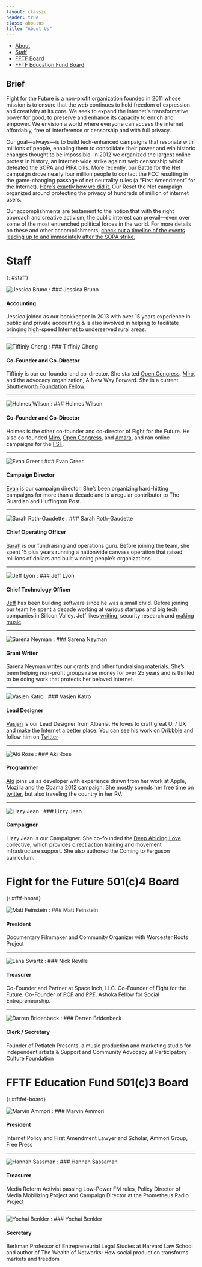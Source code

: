```yaml
---
layout: classic
header: true
class: aboutus
title: "About Us"
---
```


* [About](#)
* [Staff](#staff)
* [FFTF Board](#fftf-board)
* [FFTF Education Fund Board](#fftfef-board)

## Brief

Fight for the Future is a non-profit organization founded in 2011 whose mission is to ensure that the web continues to hold freedom of expression and creativity at its core. We seek to expand the internet's transformative power for good, to preserve and enhance its capacity to enrich and empower. We envision a world where everyone can access the internet affordably, free of interference or censorship and with full privacy.

Our goal—always—is to build tech-enhanced campaigns that resonate with millions of people, enabling them to consolidate their power and win historic changes thought to be impossible. In 2012 we organized the largest online protest in history, an internet-wide strike against web censorship which defeated the SOPA and PIPA bills. More recently, our Battle for the Net campaign drove nearly four million people to contact the FCC resulting in the game-changing passage of net neutrality rules (a “First Amendment” for the Internet). [Here’s exactly how we did it.][01] Our Reset the Net campaign organized around protecting the privacy of hundreds of million of internet users.

Our accomplishments are testament to the notion that with the right approach and creative activism, the public interest can prevail—even over some of the most entrenched political forces in the world. For more details on these and other accomplishments, [check out a timeline of the events leading up to and immediately after the SOPA strike.][02]

[01]: https://www.battleforthenet.com/how-we-won/
[02]: http://www.fightforthefuture.org/timeline/

# Staff
{: #staff}

![Jessica Bruno](/img/page/aboutus/teampic/jessica.png)
: ### Jessica Bruno

  #### Accounting

  Jessica joined as our bookkeeper in 2013 with over 15 years experience in public and private accounting & is also involved in helping to facilitate bringing high-speed Internet to underserved rural areas.

---

![Tiffiniy Cheng][tc0]
: ### Tiffiniy Cheng

  #### Co-Founder and Co-Director

  Tiffiniy is our co-founder and co-director. She started [Open Congress][tc1], [Miro][tc2], and the advocacy organization, A New Way Forward. She is a current [Shuttleworth Foundation Fellow](https://shuttleworthfoundation.org/fellows/tiffiniy-cheng).

---

![Holmes Wilson][hw0]
: ### Holmes Wilson

  #### Co-Founder and Co-Director

  Holmes is the other co-founder and co-director of Fight for the Future. He also co-founded [Miro][tc2], [Open Congress][tc1], and [Amara][hw1], and ran online campaigns for the [FSF][hw2].

---

![Evan Greer][eg0]
: ### Evan Greer

  #### Campaign Director

  [Evan][eg1] is our campaign director. She’s been organizing hard-hitting campaigns for more than a decade and is a regular contributor to The Guardian and Huffington Post.

---

![Sarah Roth-Gaudette](/img/page/aboutus/teampic/sarah.png)
: ### Sarah Roth-Gaudette

  #### Chief Operating Officer

  [Sarah][sg1] is our fundraising and operations guru. Before joining the team, she spent 15 plus years running a nationwide canvass operation that raised millions of dollars and built winning people’s organizations.

---

![Jeff Lyon][jl0]
: ### Jeff Lyon

  #### Chief Technology Officer

  [Jeff][jl1] has been building software since he was a small child. Before joining our team he spent a decade working at various startups and big tech companies in Silicon Valley. Jeff likes [writing][jl2], security research and [making music][jl3].

---

![Sarena Neyman](/img/page/aboutus/teampic/serena.png)
: ### Sarena Neyman

  #### Grant Writer

  Sarena Neyman writes our grants and other fundraising materials. She’s been helping non-profit groups raise money for over 25 years and is thrilled to be doing work that protects her beloved Internet.

---

![Vasjen Katro][vk0]
: ### Vasjen Katro

  #### Lead Designer

  [Vasjen][vk1] is our Lead Designer from Albania. He loves to craft great UI / UX and make the Internet a better place. You can see his work on [Dribbble][vk2] and follow him on [Twitter][vk3]

---

![Aki Rose][ab0]
: ### Aki Rose

  #### Programmer

  [Aki][ab1] joins us as developer with experience drawn from her work at Apple, Mozilla and the Obama 2012 campaign. She mostly spends her free time [on twitter][ab2], but also traveling the country in her RV.

---

![Lizzy Jean](/img/page/aboutus/teampic/lizzy.png)
: ### Lizzy Jean

  #### Campaigner

  Lizzy Jean is our Campaigner. She co-founded the [Deep Abiding Love][lj1] collective, which provides direct action training and movement infrastructure support. She also authored the Coming to Ferguson curriculum.


[tc0]: /img/page/aboutus/teampic/tiff.png
[tc1]: http://www.opencongress.org/
[tc2]: http://getmiro.com/
[hw0]: /img/page/aboutus/teampic/holmes.png
[hw1]: http://universalsubtitles.org/
[hw2]: http://fsf.org/
[eg0]: /img/page/aboutus/teampic/evan.png
[eg1]: http://twitter.com/evan_greer
[eg2]: http://www.risingtidenorthamerica.org/
[eg3]: http://www.freetarek.com/
[sg1]: www.linkedin.com/in/sarah-roth-gaudette-4a432b5
[jl0]: /img/page/aboutus/teampic/jeff.png
[jl1]: http://rubbingalcoholic.com/
[jl2]: http://blog.rubbingalcoholic.com/
[jl3]: https://soundcloud.com/rubbingalcoholic/
[vk0]: /img/page/aboutus/teampic/vasjen.png
[vk1]: http://vasjenkatro.com/
[vk2]: http://dribbble.com/Katro/
[vk3]: https://twitter.com/VasjenKatro/
[cf0]: /img/page/aboutus/teampic/charlie.png
[cf1]: https://twitter.com/DigitalCharlie_
[cf2]: http://peoplesclimate.org/wrap-up/
[ab0]: /img/page/aboutus/teampic/aki.png
[ab1]: https://akibraun.com/
[ab2]: https://twitter.com/gesa/
[lj1]: http://www.deepabidinglove.com/


# Fight for the Future 501(c)4 Board
{: #fftf-board}

![Matt Feinstein](/img/page/aboutus/teampic/matt.png)
: ### Matt Feinstein

  #### President

  Documentary Filmmaker and Community Organizer with Worcester Roots Project

---

![Lana Swartz](/img/page/aboutus/teampic/npr.png)
: ### Nick Reville

  #### Treasurer

  Co-Founder and Partner at Space Inch, LLC. Co-Founder of Fight for the Future. Co-Founder of [PCF](http://www.pculture.org) and [PPF](http://ppolitics.org). Ashoka Fellow for Social Entrepreneurship.

---

![Darren Bridenbeck](/img/page/aboutus/teampic/darren.png)
: ### Darren Bridenbeck

  #### Clerk / Secretary

  Founder of Potlatch Presents, a music production and marketing studio for independent artists & Support and Community Advocacy at Participatory Culture Foundation

# FFTF Education Fund 501(c)3 Board
{: #fftfef-board}


![Marvin Ammori](/img/page/aboutus/teampic/marvin.png)
: ### Marvin Ammori

  #### President

  Internet Policy and First Amendment Lawyer and Scholar, Ammori Group, Free Press

---

![Hannah Sassman](/img/page/aboutus/teampic/hannah.png)
: ### Hannah Sassaman

  #### Treasurer

  Media Reform Activist passing Low-Power FM rules, Policy Director of Media Mobilizing Project and Campaign Director at the Prometheus Radio Project

---

![Yochai Benkler](/img/page/aboutus/teampic/benkler.png)
: ### Yochai Benkler

  #### Secretary

  Berkman Professor of Entrepreneurial Legal Studies at Harvard Law School and author of The Wealth of Networks: How social production transforms markets and freedom
